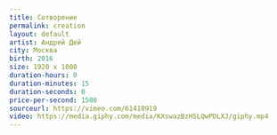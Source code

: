 ```yaml
---
title: Сотворение
permalink: creation
layout: default
artist: Андрей Дей
city: Москва
birth: 2016
size: 1920 x 1080
duration-hours: 0
duration-minutes: 15
duration-seconds: 0
price-per-second: 1500
sourceurl: https://vimeo.com/61410919
video: https://media.giphy.com/media/KXswazBzHSLQwPDLXJ/giphy.mp4
---
```

